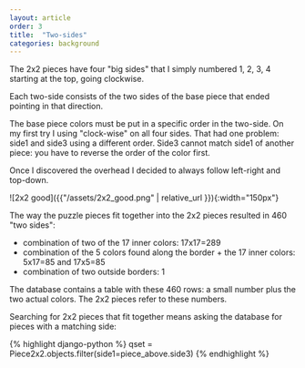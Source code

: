 ```yaml
---
layout: article
order: 3
title:  "Two-sides"
categories: background
---
```

The 2x2 pieces have four "big sides" that I simply numbered 1, 2, 3, 4 starting at the top, going clockwise.

Each two-side consists of the two sides of the base piece that ended pointing in that direction.

The base piece colors must be put in a specific order in the two-side.
On my first try I using "clock-wise" on all four sides.
That had one problem: side1 and side3 using a different order. Side3 cannot match side1 of another piece: you have to reverse the order of the color first.

Once I discovered the overhead I decided to always follow left-right and top-down.

![2x2 good]({{"/assets/2x2_good.png" | relative_url }}){:width="150px"}

The way the puzzle pieces fit together into the 2x2 pieces resulted in 460 "two sides":
- combination of two of the 17 inner colors: 17x17=289
- combination of the 5 colors found along the border + the 17 inner colors: 5x17=85 and 17x5=85
- combination of two outside borders: 1

The database contains a table with these 460 rows: a small number plus the two actual colors.
The 2x2 pieces refer to these numbers.

Searching for 2x2 pieces that fit together means asking the database for pieces with a matching side:

{% highlight django-python %}
qset = Piece2x2.objects.filter(side1=piece_above.side3)
{% endhighlight %}
